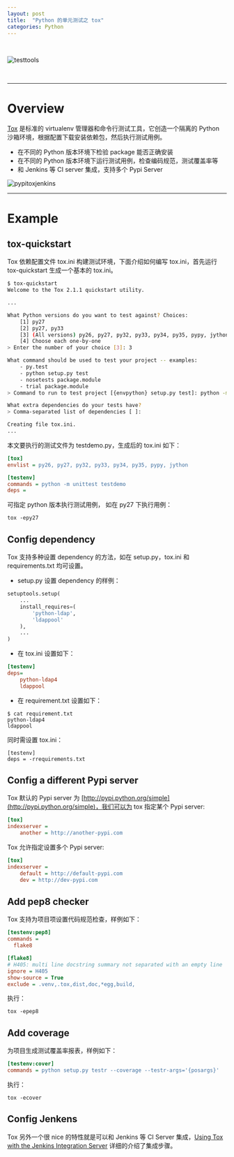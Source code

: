 ```yaml
---
layout: post
title:  "Python 的单元测试之 tox"
categories: Python
---
```


&nbsp;&nbsp;&nbsp;

![testtools](http://wsfdl.oss-cn-qingdao.aliyuncs.com/pythontesttools.png)

&nbsp;&nbsp;&nbsp;

---------------------

# Overview

[Tox](https://tox.readthedocs.org/en/latest/) 是标准的 virtualenv 管理器和命令行测试工具，它创造一个隔离的 Python 沙箱环境，根据配置下载安装依赖包，然后执行测试用例。

- 在不同的 Python 版本环境下检验 package 能否正确安装
- 在不同的 Python 版本环境下运行测试用例，检查编码规范，测试覆盖率等
- 和 Jenkins 等 CI server 集成，支持多个 Pypi Server

![pypitoxjenkins](http://wsfdl.oss-cn-qingdao.aliyuncs.com/toxwithjenkins.png)


---------------------

# Example

## tox-quickstart

Tox 依赖配置文件 tox.ini 构建测试环境，下面介绍如何编写 tox.ini，首先运行 tox-quickstart 生成一个基本的 tox.ini。

~~~ bash
$ tox-quickstart
Welcome to the Tox 2.1.1 quickstart utility.

...

What Python versions do you want to test against? Choices:
    [1] py27
    [2] py27, py33
    [3] (All versions) py26, py27, py32, py33, py34, py35, pypy, jython
    [4] Choose each one-by-one
> Enter the number of your choice [3]: 3

What command should be used to test your project -- examples:
    - py.test
    - python setup.py test
    - nosetests package.module
    - trial package.module
> Command to run to test project [{envpython} setup.py test]: python -m unittest testdemo

What extra dependencies do your tests have?
> Comma-separated list of dependencies [ ]:

Creating file tox.ini.
...
~~~

本文要执行的测试文件为 testdemo.py，生成后的 tox.ini 如下：

~~~ ini
[tox]
envlist = py26, py27, py32, py33, py34, py35, pypy, jython

[testenv]
commands = python -m unittest testdemo
deps =
~~~

可指定 python 版本执行测试用例， 如在 py27 下执行用例：

~~~
tox -epy27
~~~

## Config dependency

Tox 支持多种设置 dependency 的方法，如在 setup.py，tox.ini 和 requirements.txt 均可设置。

- setup.py 设置 dependency 的样例：

~~~ python
setuptools.setup(
    ...
    install_requires=(
        'python-ldap',
        'ldappool'
    ),
    ...
)
~~~

- 在 tox.ini 设置如下：

~~~ ini
[testenv]
deps=
    python-ldap4
    ldappool
~~~

- 在 requirement.txt 设置如下：

~~~
$ cat requirement.txt
python-ldap4
ldappool
~~~

同时需设置 tox.ini：

~~~
[testenv]
deps = -rrequirements.txt
~~~

## Config a different Pypi server

Tox 默认的 Pypi server 为 [http://pypi.python.org/simple](http://pypi.python.org/simple)，我们可以为 tox 指定某个 Pypi server:

~~~ ini
[tox]
indexserver =
    another = http://another-pypi.com
~~~

Tox 允许指定设置多个 Pypi server:

~~~ ini
[tox]
indexserver =
    default = http://default-pypi.com
    dev = http://dev-pypi.com
~~~

## Add pep8 checker

Tox 支持为项目项设置代码规范检查，样例如下：

~~~ ini
[testenv:pep8]
commands =
  flake8

[flake8]
# H405: multi line docstring summary not separated with an empty line
ignore = H405
show-source = True
exclude = .venv,.tox,dist,doc,*egg,build,
~~~

执行：

~~~
tox -epep8
~~~

## Add coverage

为项目生成测试覆盖率报表，样例如下：

~~~ ini
[testenv:cover]
commands = python setup.py testr --coverage --testr-args='{posargs}'
~~~

执行：

~~~
tox -ecover
~~~

## Config Jenkens

Tox 另外一个很 nice 的特性就是可以和 Jenkins 等 CI Server 集成，[Using Tox with the Jenkins Integration Server](https://tox.readthedocs.org/en/latest/example/jenkins.html) 详细的介绍了集成步骤。
